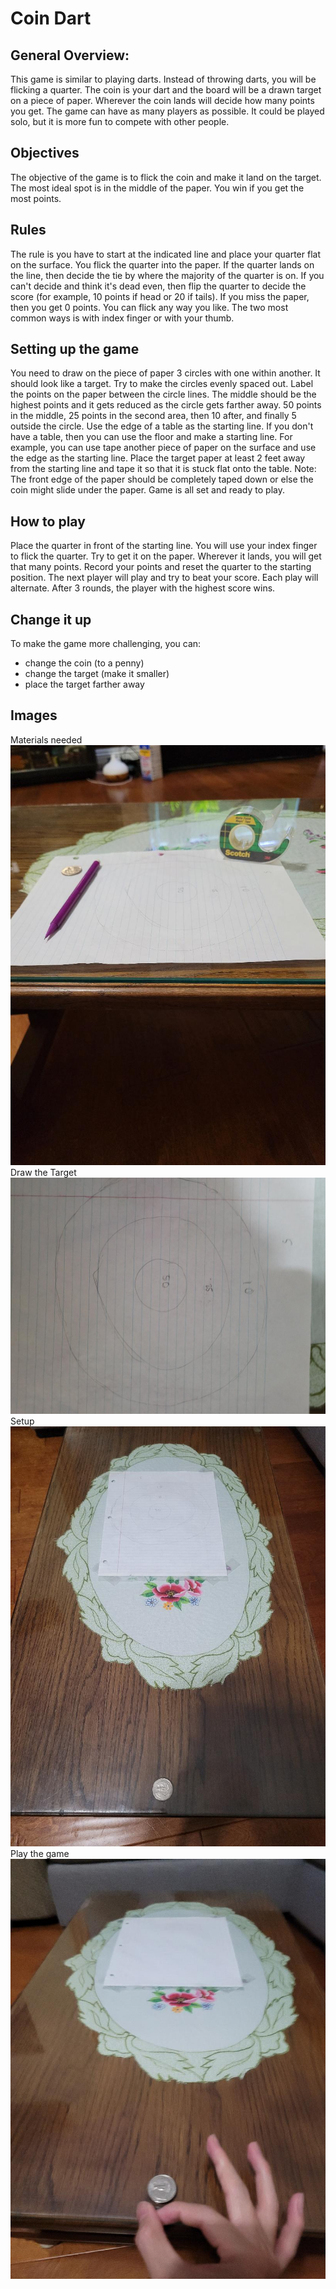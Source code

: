 # Coin Dart

## General Overview:
This game is similar to playing darts. Instead of throwing darts, you will be flicking a quarter. The coin is your dart and the board will be a drawn target on a piece of paper. Wherever the coin lands will decide how many points you get. The game can have as many players as possible. It could be played solo, but it is more fun to compete with other people.

## Objectives
The objective of the game is to flick the coin and make it land on the target. The most ideal spot is in the middle of the paper. You win if you get the most points.

## Rules
The rule is you have to start at the indicated line and place your quarter flat on the surface. You flick the quarter into the paper. If the quarter lands on the line, then decide the tie by where the majority of the quarter is on. If you can't decide and think it's dead even, then flip the quarter to decide the score (for example, 10 points if head or 20 if tails). If you miss the paper, then you get 0 points. You can flick any way you like. The two most common ways is with index finger or with your thumb.

## Setting up the game
You need to draw on the piece of paper 3 circles with one within another. It should look like a target. Try to make the circles evenly spaced out. Label the points on the paper between the circle lines. The middle should be the highest points and it gets reduced as the circle gets farther away. 50 points in the middle, 25 points in the second area, then 10 after, and finally 5 outside the circle.
Use the edge of a table as the starting line. If you don't have a table, then you can use the floor and make a starting line. For example, you can use tape another piece of paper on the surface and use the edge as the starting line. Place the target paper at least 2 feet away from the starting line and tape it so that it is stuck flat onto the table. Note: The front edge of the paper should be completely taped down or else the coin might slide under the paper.
Game is all set and ready to play.

## How to play
Place the quarter in front of the starting line. You will use your index finger to flick the quarter. Try to get it on the paper. Wherever it lands, you will get that many points. Record your points and reset the quarter to the starting position. The next player will play and try to beat your score. Each play will alternate. After 3 rounds, the player with the highest score wins.

## Change it up
To make the game more challenging, you can:
* change the coin (to a penny)
* change the target (make it smaller)
* place the target farther away

## Images
Materials needed
![Materials](images/materials.jpeg)
Draw the Target
![Example of target](images/target.jpeg)
Setup
![Setup](images/setup.jpeg)
Play the game
![Play the game](images/flick.jpeg)

